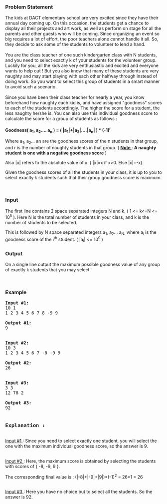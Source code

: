 <h3 style="text-align: left;">Problem Statement</h3>
<p>The kids at DACT elementary school are very excited since they have their annual day coming up. On this occasion, the students get a chance to display all their projects and art work, as well as perform on stage for all the parents and other guests who will be coming. Since organizing an event so big requires a lot of effort, the poor teachers alone cannot handle it all. So, they decide to ask some of the students to volunteer to lend a hand.<br><br>You are the class teacher of one such kindergarten class with N students, and you need to select exactly k of your students for the volunteer group. Luckily for you, all the kids are very enthusiastic and excited and everyone wants to help out ! But you also know that many of these students are very naughty and may start playing with each other halfway through instead of doing work. So you want to select this group of students in a smart manner to avoid such a scenario.<br><br>Since you have been their class teacher for nearly a year, you know beforehand how naughty each kid is, and have assigned "goodness" scores to each of the students accordingly. The higher the score for a student, the less naughty he/she is. You can also use this individual goodness score to calculate the score for a group of students as follows : <br><strong><br>Goodness( a<sub>1</sub>, a<sub>2</sub>.... a<sub>n</sub> ) = ( |a<sub>1</sub>|+|a<sub>2</sub>|....|a<sub>n</sub>| ) * (-1)<sup>r</sup></strong></p>
<p>Where a<sub>1</sub>, a<sub>2</sub>... an are the goodness scores of the n students in that group, and r is the number of naughty students in that group. ( <span style="text-decoration: underline;"><strong>Note </strong></span>: <strong>A naughty student is one with a negative goodness score</strong> )</p>
<p>Also |x| refers to the absolute value of x. ( |x|=x if x&gt;0. Else |x|=-x).</p>
<p>Given the goodness scores of all the students in your class, it is up to you to select exactly k students such that their group goodness score is maximum.</p>
<p>&nbsp;</p>
<h3 style="text-align: left;">Input</h3>
<p>The first line contains 2 space separated integers N and k. ( 1 &lt;= k&lt;=N &lt;= 10<sup>5</sup> ). Here N is the total number of students in your class, and k is the number of students to be selected.</p>
<p>This is followed by N space separated integers a<sub>1</sub>, a<sub>2</sub>... a<sub>N</sub>, where a<sub>i</sub> is the goodness score of the i<sup>th</sup> student. ( |a<sub>i</sub>| &lt;= 10<sup>9 </sup>)</p>
<h3 style="text-align: left;">Output</h3>
<p>On a single line output the maximum possible goodness value of any group of exactly k students that you may select.</p>
<p>&nbsp;</p>
<h3 style="text-align: left;">Example</h3>
<pre><strong>Input #1:</strong><br>10 1<br>1 2 3 4 5 6 7 8 -9 9<br>&nbsp;<br><strong>Output #1:</strong><br>9<br><strong><br><br>Input #2:</strong><br>10 3<br>1 2 3 4 5 6 7 -8 -9 9<br><br><strong>Output #2:<br></strong>26<strong><br><br><br>Input #3:<br></strong>3 3<br>12 78 2<strong><br><br>Output #3: <br></strong>92<br><br><h3 style="text-align: left;">Explanation :</h3></pre>
<p><span style="text-decoration: underline;">Input #1 </span>: Since you need to select exactly one student, you will select the one with the maximum individual goodness score, so the answer is 9.</p>
<p><br><span style="text-decoration: underline;">Input #2 </span>: Here, the maximum score is obtained by selecting the students with scores of { -8, -9, 9 }.</p>
<p>The corresponding final value is : (|-8|+|-9|+|9|)*(-1)<sup>2</sup> = 26*1 = 26</p>
<p><br><span style="text-decoration: underline;">Input #3 </span>: Here you have no choice but to select all the students. So the answer is 92.</p>